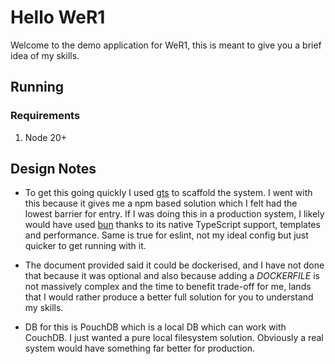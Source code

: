 # Hello WeR1

Welcome to the demo application for WeR1, this is meant to give you a brief idea of my skills.

## Running

### Requirements

1. Node 20+

## Design Notes

- To get this going quickly I used [gts](https://github.com/google/gts) to scaffold the system. I went with this because it gives me a npm based solution which I felt had the lowest barrier for entry. If I was doing this in a production system, I likely would have used [bun](https://bun.sh/) thanks to its native TypeScript support, templates and performance. Same is true for eslint, not my ideal config but just quicker to get running with it.

- The document provided said it could be dockerised, and I have not done that because it was optional and also because adding a _DOCKERFILE_ is not massively complex and the time to benefit trade-off for me, lands that I would rather produce a better full solution for you to understand my skills.

- DB for this is PouchDB which is a local DB which can work with CouchDB. I just wanted a pure local filesystem solution. Obviously a real system would have something far better for production.
